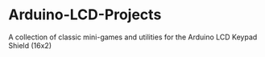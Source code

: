 # Arduino-LCD-Projects
A collection of classic mini-games and utilities for the Arduino LCD Keypad Shield (16x2)
